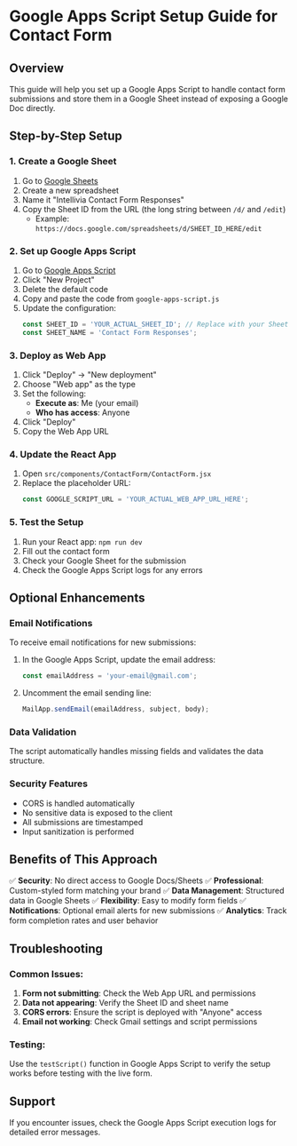 # Google Apps Script Setup Guide for Contact Form

## Overview
This guide will help you set up a Google Apps Script to handle contact form submissions and store them in a Google Sheet instead of exposing a Google Doc directly.

## Step-by-Step Setup

### 1. Create a Google Sheet
1. Go to [Google Sheets](https://sheets.google.com/)
2. Create a new spreadsheet
3. Name it "Intellivia Contact Form Responses"
4. Copy the Sheet ID from the URL (the long string between `/d/` and `/edit`)
   - Example: `https://docs.google.com/spreadsheets/d/SHEET_ID_HERE/edit`

### 2. Set up Google Apps Script
1. Go to [Google Apps Script](https://script.google.com/)
2. Click "New Project"
3. Delete the default code
4. Copy and paste the code from `google-apps-script.js`
5. Update the configuration:
   ```javascript
   const SHEET_ID = 'YOUR_ACTUAL_SHEET_ID'; // Replace with your Sheet ID
   const SHEET_NAME = 'Contact Form Responses';
   ```

### 3. Deploy as Web App
1. Click "Deploy" → "New deployment"
2. Choose "Web app" as the type
3. Set the following:
   - **Execute as**: Me (your email)
   - **Who has access**: Anyone
4. Click "Deploy"
5. Copy the Web App URL

### 4. Update the React App
1. Open `src/components/ContactForm/ContactForm.jsx`
2. Replace the placeholder URL:
   ```javascript
   const GOOGLE_SCRIPT_URL = 'YOUR_ACTUAL_WEB_APP_URL_HERE';
   ```

### 5. Test the Setup
1. Run your React app: `npm run dev`
2. Fill out the contact form
3. Check your Google Sheet for the submission
4. Check the Google Apps Script logs for any errors

## Optional Enhancements

### Email Notifications
To receive email notifications for new submissions:
1. In the Google Apps Script, update the email address:
   ```javascript
   const emailAddress = 'your-email@gmail.com';
   ```
2. Uncomment the email sending line:
   ```javascript
   MailApp.sendEmail(emailAddress, subject, body);
   ```

### Data Validation
The script automatically handles missing fields and validates the data structure.

### Security Features
- CORS is handled automatically
- No sensitive data is exposed to the client
- All submissions are timestamped
- Input sanitization is performed

## Benefits of This Approach

✅ **Security**: No direct access to Google Docs/Sheets
✅ **Professional**: Custom-styled form matching your brand
✅ **Data Management**: Structured data in Google Sheets
✅ **Flexibility**: Easy to modify form fields
✅ **Notifications**: Optional email alerts for new submissions
✅ **Analytics**: Track form completion rates and user behavior

## Troubleshooting

### Common Issues:
1. **Form not submitting**: Check the Web App URL and permissions
2. **Data not appearing**: Verify the Sheet ID and sheet name
3. **CORS errors**: Ensure the script is deployed with "Anyone" access
4. **Email not working**: Check Gmail settings and script permissions

### Testing:
Use the `testScript()` function in Google Apps Script to verify the setup works before testing with the live form.

## Support
If you encounter issues, check the Google Apps Script execution logs for detailed error messages.
